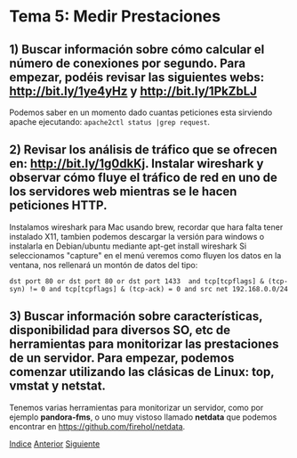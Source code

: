 # Tema 5: Medir Prestaciones
## 1) Buscar información sobre cómo calcular el número de conexiones por segundo. Para empezar, podéis revisar las siguientes webs: http://bit.ly/1ye4yHz y http://bit.ly/1PkZbLJ 
Podemos saber en un momento dado cuantas peticiones esta sirviendo apache ejecutando: `apache2ctl status |grep request`.

## 2) Revisar los análisis de tráfico que se ofrecen en: http://bit.ly/1g0dkKj. Instalar wireshark y observar cómo fluye el tráfico de red en uno de los servidores web mientras se le hacen peticiones HTTP.
Instalamos wireshark para Mac usando brew, recordar que hara falta tener instalado X11, tambien podemos descargar la versión para windows o instalarla en Debian/ubuntu mediante apt-get install wireshark
Si seleccionamos "capture" en el menú veremos como fluyen los datos en la ventana, nos rellenará un montón de datos del tipo:
```
dst port 80 or dst port 80 or dst port 1433  and tcp[tcpflags] & (tcp-syn) != 0 and tcp[tcpflags] & (tcp-ack) = 0 and src net 192.168.0.0/24

```

## 3) Buscar información sobre características, disponibilidad para diversos SO, etc de herramientas para monitorizar las prestaciones de un servidor. Para empezar, podemos comenzar utilizando las clásicas de Linux: top, vmstat y netstat.
Tenemos varias herramientas para monitorizar un servidor, como por ejemplo **pandora-fms**, o uno muy vistoso llamado **netdata** que podemos encontrar en https://github.com/firehol/netdata.

[Indice](https://github.com/JoseAdriGP/SWAP-Practicas/blob/master/README.md) [Anterior](https://github.com/JoseAdriGP/SWAP/blob/master/Ejercicios/T4.md) [Siguiente](https://github.com/JoseAdriGP/SWAP/blob/master/Ejercicios/T6.md)
